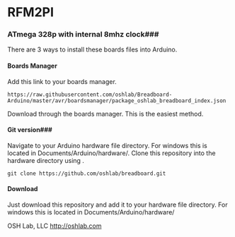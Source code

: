 # RFM2PI
### ATmega 328p with internal 8mhz clock###

There are 3 ways to install these boards files into Arduino.


#### Boards Manager ####

Add this link to your boards manager. 

```
https://raw.githubusercontent.com/oshlab/Breadboard-Arduino/master/avr/boardsmanager/package_oshlab_breadboard_index.json
```
Download through the boards manager. This is the easiest method.

#### Git version###
Navigate to your Arduino hardware file directory. For windows this is located in Documents/Arduino/hardware/. Clone this repository into the hardware directory using .

```
git clone https://github.com/oshlab/breadboard.git
```

#### Download ####
Just download this repository and add it to your hardware file directory. For windows this is located in Documents/Arduino/hardware/



OSH Lab, LLC
http://oshlab.com


